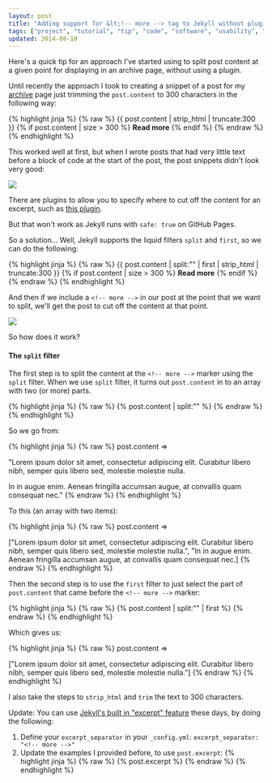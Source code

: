 ```yaml
---
layout: post
title: "Adding support for &lt;!-- more --> tag to Jekyll without plugins"
tags: ["project", "tutorial", "tip", "code", "software", "usability", "development", "jekyll"]
updated: 2014-08-10
---
```

Here's a quick tip for an approach I've started using to split post content at a given point for displaying in an archive page, without using a plugin.

<!-- more -->

Until recently the approach I took to creating a snippet of a post for my [archive](/archive.html) page just trimming the `post.content` to 300 characters in the following way:

{% highlight jinja %}
{% raw %}
{{ post.content | strip_html | truncate:300 }}
{% if post.content | size > 300 %}
    <strong>Read more</strong>
{% endif %}
{% endraw %}
{% endhighlight %}

This worked well at first, but when I wrote posts that had very little text before a block of code at the start of the post, the post snippets didn't look very good:

![](http://uk.omg.li/QyvY/by%20default%202013-08-23%20at%2015.33.41.png)

There are plugins to allow you to specify where to cut off the content for an excerpt, such as [this plugin](https://gist.github.com/stympy/986665).

But that won't work as Jekyll runs with `safe: true` on GitHub Pages.

So a solution... Well, Jekyll supports the liquid filters `split` and `first`, so we can do the following:

{% highlight jinja %}
{% raw %}
{{ post.content | split:"<!-- more -->" | first | strip_html | truncate:300 }}
{% if post.content | size > 300 %}
    <strong>Read more</strong>
{% endif %}
{% endraw %}
{% endhighlight %}

And then if we include a `<!-- more -->` in our post at the point that we want to split, we'll get the post to cut off the content at that point.

![](http://uk.omg.li/Qzw3/by%20default%202013-08-23%20at%2015.45.23.png)

So how does it work?

#### The `split` filter

The first step is to split the content at the `<!-- more -->` marker using the `split` filter. When we use `split` filter, it turns out `post.content` in to an array with two (or more) parts.

{% highlight jinja %}
{% raw %}
{% post.content | split:"<!-- more -->" %}
{% endraw %}
{% endhighlight %}

So we go from:

{% highlight jinja %}
{% raw %}
post.content =>

"Lorem ipsum dolor sit amet, consectetur adipiscing elit. Curabitur libero nibh, semper quis libero sed, molestie molestie nulla.

<!-- more -->

In in augue enim. Aenean fringilla accumsan augue, at convallis quam consequat nec."
{% endraw %}
{% endhighlight %}

To this (an array with two items):

{% highlight jinja %}
{% raw %}
post.content =>

["Lorem ipsum dolor sit amet, consectetur adipiscing elit. Curabitur libero nibh, semper quis libero sed, molestie molestie nulla.",
"In in augue enim. Aenean fringilla accumsan augue, at convallis quam consequat nec.]
{% endraw %}
{% endhighlight %}

Then the second step is to use the `first` filter to just select the part of `post.content` that came before the `<!-- more -->` marker:

{% highlight jinja %}
{% raw %}
{% post.content | split:"<!-- more -->" | first %}
{% endraw %}
{% endhighlight %}

Which gives us:

{% highlight jinja %}
{% raw %}
post.content =>

["Lorem ipsum dolor sit amet, consectetur adipiscing elit. Curabitur libero nibh, semper quis libero sed, molestie molestie nulla."]
{% endraw %}
{% endhighlight %}

I also take the steps to `strip_html` and `trim` the text to 300 characters.

Update:
You can use [Jekyll's built in "excerpt" feature](http://jekyllrb.com/docs/posts/#post-excerpts) these days, by doing the following:

1. Define your `excerpt_separator` in your `_config.yml`:
    ```excerpt_separator: "<!-- more -->"```
2. Update the examples I provided before, to use `post.excerpt`:
    {% highlight jinja %}
{% raw %}
{% post.excerpt %}
{% endraw %}
{% endhighlight %}
